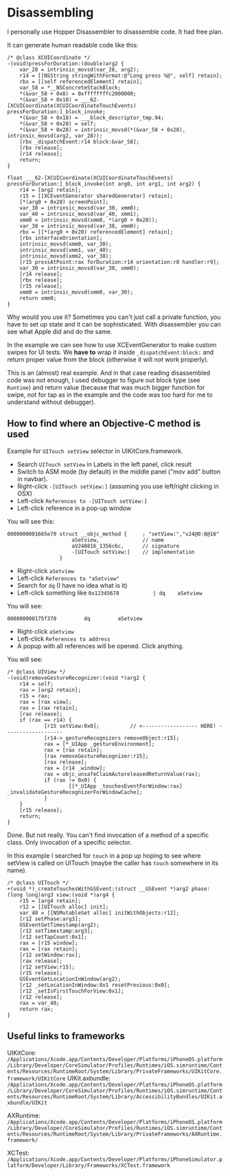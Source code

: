 # Disassembling

I personally use Hopper Disassembler to disassemble code. It had free plan.

It can generate human readable code like this:

```
/* @class XCUICoordinate */
-(void)pressForDuration:(double)arg2 {
    var_28 = intrinsic_movsd(var_28, arg2);
    r14 = [[NSString stringWithFormat:@"Long press %@", self] retain];
    rbx = [[self referencedElement] retain];
    var_58 = *__NSConcreteStackBlock;
    *(&var_58 + 0x8) = 0xffffffffc2000000;
    *(&var_58 + 0x10) = ___62-[XCUICoordinate(XCUICoordinateTouchEvents) pressForDuration:]_block_invoke;
    *(&var_58 + 0x18) = ___block_descriptor_tmp.94;
    *(&var_58 + 0x20) = self;
    *(&var_58 + 0x28) = intrinsic_movsd(*(&var_58 + 0x28), intrinsic_movsd(arg2, var_28));
    [rbx _dispatchEvent:r14 block:&var_58];
    [rbx release];
    [r14 release];
    return;
}
```

```
float ___62-[XCUICoordinate(XCUICoordinateTouchEvents) pressForDuration:]_block_invoke(int arg0, int arg1, int arg2) {
    r14 = [arg2 retain];
    r15 = [[XCEventGenerator sharedGenerator] retain];
    [*(arg0 + 0x20) screenPoint];
    var_30 = intrinsic_movsd(var_30, xmm0);
    var_40 = intrinsic_movsd(var_40, xmm1);
    xmm0 = intrinsic_movsd(xmm0, *(arg0 + 0x28));
    var_38 = intrinsic_movsd(var_38, xmm0);
    rbx = [[*(arg0 + 0x20) referencedElement] retain];
    [rbx interfaceOrientation];
    intrinsic_movsd(xmm0, var_30);
    intrinsic_movsd(xmm1, var_40);
    intrinsic_movsd(xmm2, var_38);
    [r15 pressAtPoint:rax forDuration:r14 orientation:r8 handler:r9];
    var_30 = intrinsic_movsd(var_30, xmm0);
    [r14 release];
    [rbx release];
    [r15 release];
    xmm0 = intrinsic_movsd(xmm0, var_30);
    return xmm0;
}
```

Why would you use it? Sometimes you can't just call a private function, you have to set up state and it can be sophisticated. With disassembler you can see what Apple did and do the same.

In the example we can see how to use XCEventGenerator to make custom swipes for UI tests. We **have to** wrap it inside `_dispatchEvent:block:` and return proper value from the block (otherwise it will not work properly).

This is an (almost) real example. And in that case reading disassembled code was not enough, I used debugger to figure out block type (see `Runtime`) and return value (because that was much bigger function for swipe, not for tap as in the example and the code was too hard for me to understand without debugger).

## How to find where an Objective-C method is used

Example for `UITouch setView` selector in UIKitCore.framework.

- Search `UITouch setView` in Labels in the left panel, click result
- Switch to ASM mode (by default) in the middle panel ("mov add" button in navbar).
- Right-click `-[UITouch setView:]` (assuming you use left/right clicking in OSX)
- Left-click `References to -[UITouch setView:]`
- Left-click reference in a pop-up window

You will see this:

```
0000000001665e70 struct __objc_method {     ; "setView:","v24@0:8@16"
                     aSetview,              // name
                     aV240816_1356c6c,      // signature
                     -[UITouch setView:]    // implementation
                 }
```

- Right-click `aSetview`
- Left-click `References to "aSetview"`
- Search for `dq` (I have no idea what is it)
- Left-click something like `0x12345678           | dq    aSetview`

You will see:

```
000000000175f370         dq         aSetview  
```

- Right-click `aSetview`
- Left-click `References to address`
- A popup with all references will be opened. Click anything.

You will see:

```
/* @class UIView */
-(void)removeGestureRecognizer:(void *)arg2 {
    r14 = self;
    rax = [arg2 retain];
    r15 = rax;
    rax = [rax view];
    rax = [rax retain];
    [rax release];
    if (rax == r14) {
            [r15 setView:0x0];          // <------------------ HERE! -------------------
            [r14->_gestureRecognizers removeObject:r15];
            rax = [*_UIApp _gestureEnvironment];
            rax = [rax retain];
            [rax removeGestureRecognizer:r15];
            [rax release];
            rax = [r14 _window];
            rax = objc_unsafeClaimAutoreleasedReturnValue(rax);
            if (rax != 0x0) {
                    [[*_UIApp _touchesEventForWindow:rax] _invalidateGestureRecognizerForWindowCache];
            }
    }
    [r15 release];
    return;
}
```

Done. But not really. You can't find invocation of a method of a specific class. Only invocation of a specific selector.

In this example I searched for `touch` in a pop up hoping to see where setView is called on UITouch (maybe the caller has `touch` somewhere in its name).

```
/* @class UITouch */
+(void *)_createTouchesWithGSEvent:(struct __GSEvent *)arg2 phase:(long long)arg3 view:(void *)arg4 {
    r15 = [arg4 retain];
    r12 = [[UITouch alloc] init];
    var_40 = [[NSMutableSet alloc] initWithObjects:r12];
    [r12 setPhase:arg3];
    GSEventGetTimestamp(arg2);
    [r12 setTimestamp:arg3];
    [r12 setTapCount:0x1];
    rax = [r15 window];
    rax = [rax retain];
    [r12 setWindow:rax];
    [rax release];
    [r12 setView:r15];
    [r15 release];
    GSEventGetLocationInWindow(arg2);
    [r12 _setLocationInWindow:0x1 resetPrevious:0x0];
    [r12 _setIsFirstTouchForView:0x1];
    [r12 release];
    rax = var_40;
    return rax;
}
```

## Useful links to frameworks

UIKitCore: `/Applications/Xcode.app/Contents/Developer/Platforms/iPhoneOS.platform/Library/Developer/CoreSimulator/Profiles/Runtimes/iOS.simruntime/Contents/Resources/RuntimeRoot/System/Library/PrivateFrameworks/UIKitCore.framework/UIKitCore`
UIKit.axbundle: `/Applications/Xcode.app/Contents/Developer/Platforms/iPhoneOS.platform/Library/Developer/CoreSimulator/Profiles/Runtimes/iOS.simruntime/Contents/Resources/RuntimeRoot/System/Library/AccessibilityBundles/UIKit.axbundle/UIKit`

AXRuntime: `/Applications/Xcode.app/Contents/Developer/Platforms/iPhoneOS.platform/Library/Developer/CoreSimulator/Profiles/Runtimes/iOS.simruntime/Contents/Resources/RuntimeRoot/System/Library/PrivateFrameworks/AXRuntime.framework/`

XCTest: `/Applications/Xcode.app/Contents/Developer/Platforms/iPhoneSimulator.platform/Developer/Library/Frameworks/XCTest.framework`
